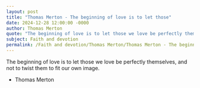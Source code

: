 ```yaml
---
layout: post
title: "Thomas Merton - The beginning of love is to let those"
date: 2024-12-28 12:00:00 -0000
author: Thomas Merton
quote: "The beginning of love is to let those we love be perfectly themselves, and not to twist them to fit our own image."
subject: Faith and devotion
permalink: /Faith and devotion/Thomas Merton/Thomas Merton - The beginning of love is to let those
---
```


The beginning of love is to let those we love be perfectly themselves, and not to twist them to fit our own image.

- Thomas Merton
